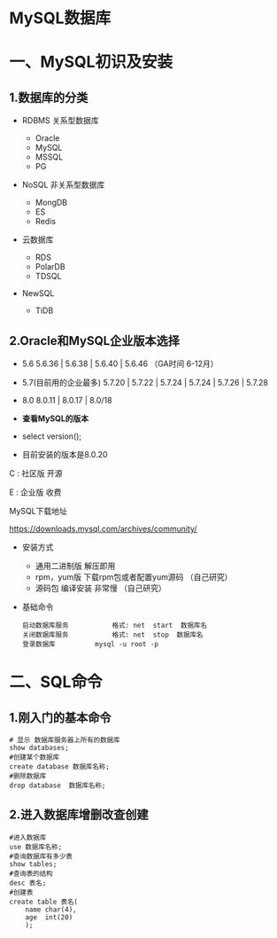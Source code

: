 # 			MySQL数据库

# 一、MySQL初识及安装

## 1.数据库的分类

- RDBMS 关系型数据库
  - Oracle
  - MySQL
  - MSSQL
  - PG
- NoSQL 非关系型数据库
  - MongDB
  - ES
  - Redis
- 云数据库
  - RDS
  - PolarDB
  - TDSQL

- NewSQL
  - TiDB

## 2.Oracle和MySQL企业版本选择

- 5.6    5.6.36 | 5.6.38 | 5.6.40 | 5.6.46	（GA时间 6-12月）

- 5.7(目前用的企业最多) 5.7.20 | 5.7.22 | 5.7.24 | 5.7.24 | 5.7.26 | 5.7.28	

- 8.0     8.0.11 | 8.0.17 | 8.0/18

- **查看MySQL的版本**

- select version();

- 目前安装的版本是8.0.20

  

C : 社区版  开源

E : 企业版  收费

MySQL下载地址

https://downloads.mysql.com/archives/community/

- 安装方式
  - 通用二进制版 	解压即用
  - rpm，yum版     下载rpm包或者配置yum源码  （自己研究）
  - 源码包                编译安装 非常慢                         （自己研究）

- 基础命令

  ~~~shell
  启动数据库服务			格式: net  start  数据库名
  关闭数据库服务			格式: net  stop  数据库名
  登录数据库			 mysql -u root -p
  ~~~

# 二、SQL命令

## 1.刚入门的基本命令

~~~shell
# 显示 数据库服务器上所有的数据库
show databases;
#创建某个数据库
create database 数据库名称;
#删除数据库
drop database  数据库名称;
~~~

## 2.进入数据库增删改查创建

~~~shell
#进入数据库
use 数据库名称;
#查询数据库有多少表
show tables;
#查询表的结构
desc 表名;
#创建表
create table 表名(
	name char(4),			
	age  int(20)			
	);
~~~









